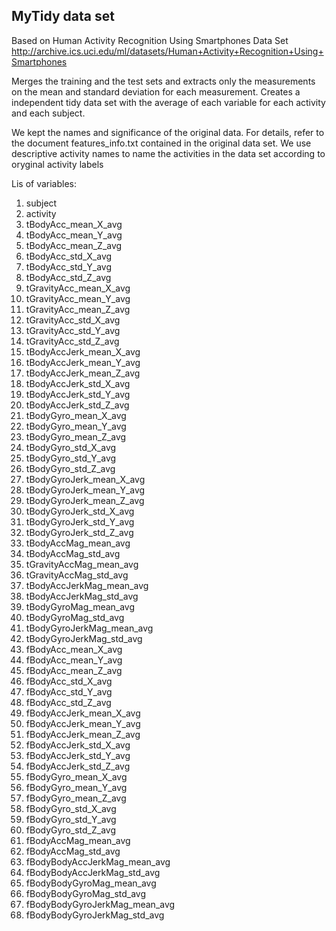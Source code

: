 MyTidy data set
---------------
Based on Human Activity Recognition Using Smartphones Data Set 
http://archive.ics.uci.edu/ml/datasets/Human+Activity+Recognition+Using+Smartphones

Merges the training and the test sets and extracts only the measurements on the mean and standard deviation for each measurement. 
Creates a independent tidy data set with the average of each variable for each activity and each subject. 

We kept the names and significance of the original data. For details, refer to the document features_info.txt contained in the original data set.
We use descriptive activity names to name the activities in the data set according to oryginal activity labels


Lis of variables:

  1. subject
  2. activity
  3. tBodyAcc_mean_X_avg
  4. tBodyAcc_mean_Y_avg
  5. tBodyAcc_mean_Z_avg
  6. tBodyAcc_std_X_avg
  7. tBodyAcc_std_Y_avg
  8. tBodyAcc_std_Z_avg
  9. tGravityAcc_mean_X_avg
  10. tGravityAcc_mean_Y_avg
  11. tGravityAcc_mean_Z_avg
  12. tGravityAcc_std_X_avg
  13. tGravityAcc_std_Y_avg
  14. tGravityAcc_std_Z_avg
  15. tBodyAccJerk_mean_X_avg
  16. tBodyAccJerk_mean_Y_avg
  17. tBodyAccJerk_mean_Z_avg
  18. tBodyAccJerk_std_X_avg
  19. tBodyAccJerk_std_Y_avg
  20. tBodyAccJerk_std_Z_avg
  21. tBodyGyro_mean_X_avg
  22. tBodyGyro_mean_Y_avg
  23. tBodyGyro_mean_Z_avg
  24. tBodyGyro_std_X_avg
  25. tBodyGyro_std_Y_avg
  26. tBodyGyro_std_Z_avg
  27. tBodyGyroJerk_mean_X_avg
  28. tBodyGyroJerk_mean_Y_avg
  29. tBodyGyroJerk_mean_Z_avg
  30. tBodyGyroJerk_std_X_avg
  31. tBodyGyroJerk_std_Y_avg
  32. tBodyGyroJerk_std_Z_avg
  33. tBodyAccMag_mean_avg
  34. tBodyAccMag_std_avg
  35. tGravityAccMag_mean_avg
  36. tGravityAccMag_std_avg
  37. tBodyAccJerkMag_mean_avg
  38. tBodyAccJerkMag_std_avg
  39. tBodyGyroMag_mean_avg
  40. tBodyGyroMag_std_avg
  41. tBodyGyroJerkMag_mean_avg
  42. tBodyGyroJerkMag_std_avg
  43. fBodyAcc_mean_X_avg
  44. fBodyAcc_mean_Y_avg
  45. fBodyAcc_mean_Z_avg
  46. fBodyAcc_std_X_avg
  47. fBodyAcc_std_Y_avg
  48. fBodyAcc_std_Z_avg
  49. fBodyAccJerk_mean_X_avg
  50. fBodyAccJerk_mean_Y_avg
  51. fBodyAccJerk_mean_Z_avg
  52. fBodyAccJerk_std_X_avg
  53. fBodyAccJerk_std_Y_avg
  54. fBodyAccJerk_std_Z_avg
  55. fBodyGyro_mean_X_avg
  56. fBodyGyro_mean_Y_avg
  57. fBodyGyro_mean_Z_avg
  58. fBodyGyro_std_X_avg
  59. fBodyGyro_std_Y_avg
  60. fBodyGyro_std_Z_avg
  61. fBodyAccMag_mean_avg
  62. fBodyAccMag_std_avg
  63. fBodyBodyAccJerkMag_mean_avg
  64. fBodyBodyAccJerkMag_std_avg
  65. fBodyBodyGyroMag_mean_avg
  66. fBodyBodyGyroMag_std_avg
  67. fBodyBodyGyroJerkMag_mean_avg
  68. fBodyBodyGyroJerkMag_std_avg
